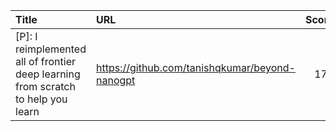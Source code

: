 | Title                                                                             | URL                                            |   Score | Date                |
|:----------------------------------------------------------------------------------|:-----------------------------------------------|--------:|:--------------------|
| [P]: I reimplemented all of frontier deep learning from scratch to help you learn | https://github.com/tanishqkumar/beyond-nanogpt |     178 | 2025-06-12 12:33:31 |